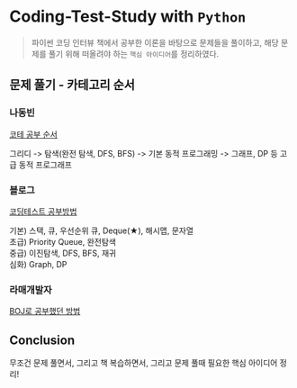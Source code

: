 # Coding-Test-Study with `Python`
> 파이썬 코딩 인터뷰 책에서 공부한 이론을 바탕으로 문제들을 풀이하고, 해당 문제를 풀기 위해 떠올려야 하는 `핵심 아이디어`를 정리하였다.  

## 문제 풀기 - 카테고리 순서  
### 나동빈
[코테 공부 순서](https://www.youtube.com/watch?v=ukkLCl9yBvE&t=581s)  

그리디 -> 탐색(완전 탐색, DFS, BFS) -> 기본 동적 프로그래밍 -> 그래프, DP 등 고급 동적 프로그래프

### 블로그
[코딩테스트 공부방법](https://skmouse.tistory.com/entry/%EC%BD%94%EB%94%A9%ED%85%8C%EC%8A%A4%ED%8A%B8-%EA%B3%B5%EB%B6%80%EB%B0%A9%EB%B2%95)

기본) 스택, 큐, 우선순위 큐, Deque(★), 해시맵, 문자열  
초급) Priority Queue, 완전탐색  
중급) 이진탐색, DFS, BFS, 재귀  
심화) Graph, DP

### 라매개발자
[BOJ로 공부했던 방법](https://www.youtube.com/watch?v=H6z1_tnyhp0)

## Conclusion
무조건 문제 풀면서, 그리고 책 복습하면서, 그리고 문제 풀때 필요한 핵심 아이디어 정리!

